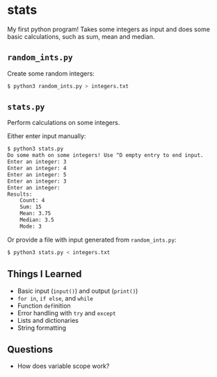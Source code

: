 # stats

My first python program! Takes some integers as input and does some basic calculations, such as sum, mean and median.

## `random_ints.py`

Create some random integers:

```bash
$ python3 random_ints.py > integers.txt
```

## `stats.py`

Perform calculations on some integers.

Either enter input manually:

```bash
$ python3 stats.py
Do some math on some integers! Use ^D empty entry to end input.
Enter an integer: 3
Enter an integer: 4
Enter an integer: 5
Enter an integer: 3
Enter an integer:
Results:
	Count: 4
	Sum: 15
	Mean: 3.75
	Median: 3.5
	Mode: 3
```

Or provide a file with input generated from `random_ints.py`:

```bash
$ python3 stats.py < integers.txt
```

## Things I Learned

* Basic input (`input()`) and output (`print()`)
* `for in`, `if else`, and `while`
* Function `def`inition
* Error handling with `try` and `except`
* Lists and dictionaries
* String formatting

## Questions

* How does variable scope work?
